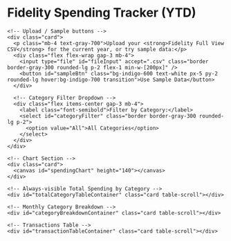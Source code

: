 <!DOCTYPE html>
<html lang="en">
<head>
  <meta charset="UTF-8" />
  <meta name="viewport" content="width=device-width, initial-scale=1.0" />
  <title>Fidelity Spending Tracker (YTD)</title>
  <script src="https://cdn.jsdelivr.net/npm/papaparse@5.4.1/papaparse.min.js"></script>
  <script src="https://cdn.jsdelivr.net/npm/chart.js@4.4.0/dist/chart.umd.min.js"></script>
  <link href="https://cdn.jsdelivr.net/npm/tailwindcss@3.4.10/dist/tailwind.min.css" rel="stylesheet">
  <style>
    table th, table td {
      transition: background 0.3s;
      white-space: nowrap;
    }
    table tr:hover {
      background-color: #eef2ff;
    }
    th.sortable {
      cursor: pointer;
    }
    .table-scroll {
      max-height: 300px;
      overflow-y: auto;
      border: 1px solid #e5e7eb;
      border-radius: 0.5rem;
    }
    .card {
      background-color: white;
      padding: 1.5rem;
      border-radius: 1rem;
      box-shadow: 0 4px 12px rgba(0,0,0,0.05);
      margin-bottom: 2rem;
    }
    canvas {
      max-width: 100%;
    }
  </style>
</head>
<body class="bg-gray-50 min-h-screen flex flex-col items-center p-6">

  <h1 class="text-4xl font-bold mb-8 text-indigo-700 text-center">Fidelity Spending Tracker (YTD)</h1>

  <div class="w-full max-w-5xl">

    <!-- Upload / Sample buttons -->
    <div class="card">
      <p class="mb-4 text-gray-700">Upload your <strong>Fidelity Full View CSV</strong> for the current year, or try sample data:</p>
      <div class="flex flex-wrap gap-3 mb-4">
        <input type="file" id="fileInput" accept=".csv" class="border border-gray-300 rounded-lg p-2 flex-1 min-w-[200px]" />
        <button id="sampleBtn" class="bg-indigo-600 text-white px-5 py-2 rounded-lg hover:bg-indigo-700 transition">Use Sample Data</button>
      </div>

      <!-- Category Filter Dropdown -->
      <div class="flex items-center gap-3 mb-4">
        <label class="font-semibold">Filter by Category:</label>
        <select id="categoryFilter" class="border border-gray-300 rounded-lg p-2">
          <option value="All">All Categories</option>
        </select>
      </div>
    </div>

    <!-- Chart Section -->
    <div class="card">
      <canvas id="spendingChart" height="140"></canvas>
    </div>

    <!-- Always-visible Total Spending by Category -->
    <div id="totalCategoryTableContainer" class="card table-scroll"></div>

    <!-- Monthly Category Breakdown -->
    <div id="categoryBreakdownContainer" class="card table-scroll"></div>

    <!-- Transactions Table -->
    <div id="transactionTableContainer" class="card table-scroll"></div>
  </div>

  <script>
    let filteredTransactions = [];
    let allCategories = new Set();
    let chart;

    const ctx = document.getElementById("spendingChart").getContext("2d");
    const fileInput = document.getElementById("fileInput");
    const sampleBtn = document.getElementById("sampleBtn");
    const categoryFilter = document.getElementById("categoryFilter");

    fileInput.addEventListener("change", handleFile);
    sampleBtn.addEventListener("click", loadSampleData);
    categoryFilter.addEventListener("change", () => updateChartByCategory(categoryFilter.value));

    function handleFile(e) {
      const file = e.target.files[0];
      if (!file) return;
      Papa.parse(file, {
        header: true,
        skipEmptyLines: true,
        complete: (results) => processTransactions(results.data)
      });
    }

    function loadSampleData() {
      const sample = [
        { Date: "1/15/2025", Description: "Groceries", Institution: "Bank", Account: "Checking", Category: "Groceries", "Is Hidden": "false", "Is Pending": "false", Amount: "(123.45)" },
        { Date: "1/25/2025", Description: "Rent", Institution: "Bank", Account: "Checking", Category: "Housing", "Is Hidden": "false", "Is Pending": "false", Amount: "(1500)" },
        { Date: "2/05/2025", Description: "Dining", Institution: "Bank", Account: "Checking", Category: "Food & Dining", "Is Hidden": "false", "Is Pending": "false", Amount: "(75.50)" },
        { Date: "2/22/2025", Description: "Electric Bill", Institution: "Bank", Account: "Checking", Category: "Utilities", "Is Hidden": "false", "Is Pending": "false", Amount: "(120.10)" },
        { Date: "3/01/2025", Description: "Credit Card Payment", Institution: "Bank", Account: "Checking", Category: "Credit Card Payment", "Is Hidden": "false", "Is Pending": "false", Amount: "(500)" },
        { Date: "3/15/2025", Description: "Investment Transfer", Institution: "Bank", Account: "Savings", Category: "Investment Savings", "Is Hidden": "false", "Is Pending": "false", Amount: "(250)" },
        { Date: "3/25/2025", Description: "Clothes", Institution: "Bank", Account: "Checking", Category: "Shopping", "Is Hidden": "false", "Is Pending": "false", Amount: "(200)" }
      ];
      processTransactions(sample);
    }

    function parseUSDate(d) {
      const [m, day, y] = d.split("/").map(Number);
      return new Date(y, m - 1, day);
    }

    function processTransactions(data) {
      filteredTransactions = [];
      allCategories = new Set();
      const currentYear = new Date().getFullYear();

      data.forEach((row) => {
        const dateStr = row["Date"];
        const amountStr = row["Amount"];
        const isPending = (row["Is Pending"] || "").toLowerCase() === "true";
        const isHidden = (row["Is Hidden"] || "").toLowerCase() === "true";
        const category = (row["Category"] || "").trim();

        if (!dateStr || !amountStr || isPending || isHidden ||
            category === "Credit Card Payment" ||
            category === "Investment Savings") return;

        const date = parseUSDate(dateStr);
        if (!date || isNaN(date.getTime()) || date.getFullYear() !== currentYear) return;

        let amountClean = amountStr.trim();
        if (/^\(.*\)$/.test(amountClean)) amountClean = "-" + amountClean.replace(/[()]/g, "");
        const amount = parseFloat(amountClean.replace(/[^0-9.-]+/g, ""));
        if (isNaN(amount) || amount >= 0) return;

        filteredTransactions.push({ ...row, Amount: amount, Month: date.getMonth() });
        allCategories.add(category);
      });

      populateCategoryDropdown();
      updateChartByCategory("All");
      renderTotalCategoryTable();
    }

    function populateCategoryDropdown() {
      categoryFilter.innerHTML = `<option value="All">All Categories</option>` +
        [...allCategories].sort().map(c => `<option value="${c}">${c}</option>`).join("");
    }

    function updateChartByCategory(selectedCategory) {
      const monthlyTotals = Array(12).fill(0);
      filteredTransactions.forEach(tx => {
        if (selectedCategory === "All" || tx.Category === selectedCategory) {
          monthlyTotals[tx.Month] += Math.abs(tx.Amount);
        }
      });

      const labels = ["Jan","Feb","Mar","Apr","May","Jun","Jul","Aug","Sep","Oct","Nov","Dec"];

      if (chart) chart.destroy();
      chart = new Chart(ctx, {
        type: "bar",
        data: {
          labels,
          datasets: [{
            label: selectedCategory === "All" ? "Monthly Spending ($)" : `${selectedCategory} Spending ($)`,
            data: monthlyTotals,
            backgroundColor: "rgba(99,102,241,0.6)"
          }]
        },
        options: {
          onClick: (_, elements) => {
            if (elements.length > 0) {
              const monthIndex = elements[0].index;
              showTransactionsForMonth(monthIndex);
            }
          },
          scales: {
            y: { beginAtZero: true, title: { display: true, text: "USD" } }
          },
          plugins: {
            legend: { display: false },
            title: { display: true, text: "Year-to-Date Monthly Spending" }
          }
        }
      });
    }

    function showTransactionsForMonth(monthIndex) {
      const monthTxs = filteredTransactions.filter(tx => tx.Month === monthIndex);
      renderTransactionTable(monthTxs);
      renderCategoryBreakdown(monthTxs);
    }

    function renderTotalCategoryTable() {
      const totals = {};
      filteredTransactions.forEach(tx => {
        totals[tx.Category] = (totals[tx.Category] || 0) + Math.abs(tx.Amount);
      });
      renderSortableTable("totalCategoryTableContainer", totals, "Total Spending by Category");
    }

    function renderCategoryBreakdown(transactions) {
      const totals = {};
      transactions.forEach(tx => {
        totals[tx.Category] = (totals[tx.Category] || 0) + Math.abs(tx.Amount);
      });
      renderSortableTable("categoryBreakdownContainer", totals, "Category Breakdown (Selected Month)");
    }

    function renderTransactionTable(transactions) {
      const container = document.getElementById("transactionTableContainer");
      if (transactions.length === 0) {
        container.innerHTML = `<h2 class="text-lg font-semibold mb-2">Transactions (Selected Month)</h2><p class="text-gray-600">No transactions.</p>`;
        return;
      }
      const header = `<h2 class="text-lg font-semibold mb-2">Transactions (Selected Month)</h2>`;
      const table = `<table class="min-w-full text-sm">
        <thead><tr class="bg-indigo-100"><th class="px-4 py-2 text-left">Date</th><th class="px-4 py-2 text-left">Description</th><th class="px-4 py-2 text-left">Category</th><th class="px-4 py-2 text-left sortable" data-sort="Amount">Amount</th></tr></thead>
        <tbody>
          ${transactions.map(tx => `<tr>
            <td class="px-4 py-2">${tx.Date}</td>
            <td class="px-4 py-2">${tx.Description}</td>
            <td class="px-4 py-2">${tx.Category}</td>
            <td class="px-4 py-2 text-right">$${Math.abs(tx.Amount).toFixed(2)}</td>
          </tr>`).join("")}
        </tbody></table>`;
      container.innerHTML = header + table;
      makeTableSortable(container);
    }

    function renderSortableTable(containerId, totals, title) {
      const container = document.getElementById(containerId);
      const sortedEntries = Object.entries(totals).sort((a,b) => b[1] - a[1]);
      const table = `<h2 class="text-lg font-semibold mb-2">${title}</h2>
        <table class="min-w-full text-sm">
        <thead><tr class="bg-indigo-100"><th class="px-4 py-2 text-left">Category</th><th class="px-4 py-2 text-left sortable" data-sort="Amount">Amount</th></tr></thead>
        <tbody>
        ${sortedEntries.map(([cat, amt]) => `<tr><td class="px-4 py-2">${cat}</td><td class="px-4 py-2 text-right">$${amt.toFixed(2)}</td></tr>`).join("")}
        </tbody></table>`;
      container.innerHTML = table;
      makeTableSortable(container);
    }

    function makeTableSortable(container) {
      const ths = container.querySelectorAll("th.sortable");
      ths.forEach(th => {
        th.addEventListener("click", () => {
          const table = th.closest("table");
          const tbody = table.querySelector("tbody");
          const rows = Array.from(tbody.querySelectorAll("tr"));
          const colIndex = Array.from(th.parentNode.children).indexOf(th);
          const isAsc = th.classList.toggle("asc");
          rows.sort((a, b) => {
            const aVal = parseFloat(a.children[colIndex].innerText.replace(/[^0-9.-]/g, ""));
            const bVal = parseFloat(b.children[colIndex].innerText.replace(/[^0-9.-]/g, ""));
            return isAsc ? aVal - bVal : bVal - aVal;
          });
          tbody.innerHTML = "";
          rows.forEach(r => tbody.appendChild(r));
        });
      });
    }
  </script>
</body>
</html>
